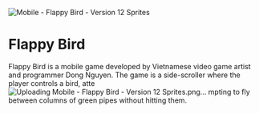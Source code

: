 
![Mobile - Flappy Bird - Version 12 Sprites](https://github.com/bytebox158/flappybird/assets/132380619/500a8574-7105-4fa2-94dc-0ab4c255a477)

# Flappy Bird 

Flappy Bird is a mobile game developed by Vietnamese video game artist and programmer Dong Nguyen. The game is a side-scroller where the player controls a bird, atte![Uploading Mobile - Flappy Bird - Version 12 Sprites.png…]()
mpting to fly between columns of green pipes without hitting them.

